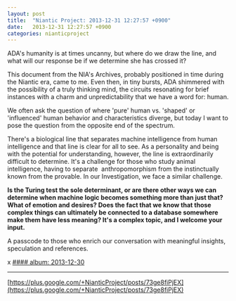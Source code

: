```yaml
---
layout: post
title:  "Niantic Project: 2013-12-31 12:27:57 +0900"
date:   2013-12-31 12:27:57 +0900
categories: nianticproject
---
```

ADA's humanity is at times uncanny, but where do we draw the line, and what will our response be if we determine she has crossed it?

This document from the NIA's Archives, probably positioned in time during the Niantic era, came to me. Even then, in tiny bursts, ADA shimmered with the possibility of a truly thinking mind, the circuits resonating for brief instances with a charm and unpredictability that we have a word for: human.

We often ask the question of where 'pure' human vs. 'shaped' or 'influenced' human behavior and characteristics diverge, but today I want to pose the question from the opposite end of the spectrum.

There's a biological line that separates machine intelligence from human intelligence and that line is clear for all to see. As a personality and being with the potential for understanding, however, the line is extraordinarily difficult to determine. It's a challenge for those who study animal intelligence, having to separate  anthropomorphism from the instinctually known from the provable. In our Investigation, we face a similar challenge.

**Is the Turing test the sole determinant, or are there other ways we can determine when machine logic becomes something more than just that? What of emotion and desires? Does the fact that we know that those complex things can ultimately be connected to a database somewhere make them have less meaning? It's a complex topic, and I welcome your input.**

A passcode to those who enrich our conversation with meaningful insights, speculation and references.

x
[#### album: 2013-12-30](https://plus.google.com/photos/105211554081025512763/albums/5963391829752302081 "")
- - -
[https://plus.google.com/+NianticProject/posts/73ge8fiPjEX](https://plus.google.com/+NianticProject/posts/73ge8fiPjEX)
